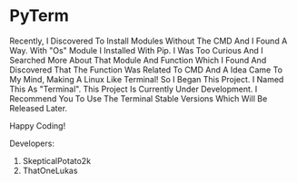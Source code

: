 # PyTerm

Recently, I Discovered To Install Modules Without The CMD And I Found A Way. With "Os" Module I Installed With Pip. I Was Too Curious And I Searched More About That Module And Function Which I Found And Discovered That The Function Was Related To CMD And A Idea Came To My Mind, Making A Linux Like Terminal! So I Began This Project. I Named This As "Terminal". This Project Is Currently Under Development. I Recommend You To Use The Terminal Stable Versions Which Will Be Released Later.

Happy Coding!

Developers:
1) SkepticalPotato2k
2) ThatOneLukas
